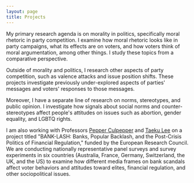```yaml
---
layout: page
title: Projects
---
```


My primary research agenda is on morality in politics, specifically moral rhetoric in party competition. I examine how moral rhetoric looks like in party campaigns, what its effects are on voters, and how voters think of moral argumentation, among other things. I study these topics from a comparative perspective.

Outside of morality and politics, I research other aspects of party competition, such as valence attacks and issue position shifts. These projects investigate previously under-explored aspects of parties' messages and voters' responses to those messages. 

Moreover, I have a separate line of research on norms, stereotypes, and public opinion. I investigate how signals about social norms and counter-stereotypes affect people's attitudes on issues such as abortion, gender equality, and LGBTQ rights.

I am also working with Professors [Pepper Culpepper](http://www.pepperculpepper.net) and [Taeku Lee](https://polisci.berkeley.edu/people/person/taeku-lee) on a project titled "BANK-LASH: Banks, Popular Backlash, and the Post-Crisis Politics of Financial Regulation," funded by the European Research Council. We are conducting nationally representative panel surveys and survey experiments in six countries (Australia, France, Germany, Switzerland, the UK, and the US) to examine how different media frames on bank scandals affect voter behaviors and attitudes toward elites, financial regulation, and other sociopolitical issues.
